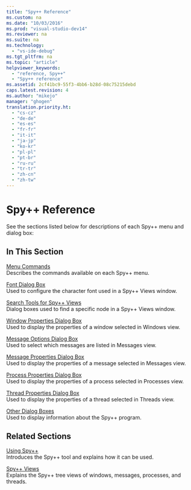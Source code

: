 ```yaml
---
title: "Spy++ Reference"
ms.custom: na
ms.date: "10/03/2016"
ms.prod: "visual-studio-dev14"
ms.reviewer: na
ms.suite: na
ms.technology: 
  - "vs-ide-debug"
ms.tgt_pltfrm: na
ms.topic: "article"
helpviewer_keywords: 
  - "reference, Spy++"
  - "Spy++ reference"
ms.assetid: 2cf41bc9-55f3-4bb6-b28d-08c75215debd
caps.latest.revision: 4
ms.author: "mikejo"
manager: "ghogen"
translation.priority.ht: 
  - "cs-cz"
  - "de-de"
  - "es-es"
  - "fr-fr"
  - "it-it"
  - "ja-jp"
  - "ko-kr"
  - "pl-pl"
  - "pt-br"
  - "ru-ru"
  - "tr-tr"
  - "zh-cn"
  - "zh-tw"
---
```

# Spy++ Reference
See the sections listed below for descriptions of each Spy++ menu and dialog box:  
  
## In This Section  
 [Menu Commands](../VS_debugger/menu-commands.md)  
 Describes the commands available on each Spy++ menu.  
  
 [Font Dialog Box](../VS_debugger/font-dialog-box--microsoft-spy---help-.md)  
 Used to configure the character font used in a Spy++ Views window.  
  
 [Search Tools for Spy++ Views](../VS_debugger/search-tools-for-spy---views.md)  
 Dialog boxes used to find a specific node in a Spy++ Views window.  
  
 [Window Properties Dialog Box](../VS_debugger/window-properties-dialog-box.md)  
 Used to display the properties of a window selected in Windows view.  
  
 [Message Options Dialog Box](../VS_debugger/message-options-dialog-box.md)  
 Used to select which messages are listed in Messages view.  
  
 [Message Properties Dialog Box](../VS_debugger/message-properties-dialog-box.md)  
 Used to display the properties of a message selected in Messages view.  
  
 [Process Properties Dialog Box](../VS_debugger/process-properties-dialog-box.md)  
 Used to display the properties of a process selected in Processes view.  
  
 [Thread Properties Dialog Box](../VS_debugger/thread-properties-dialog-box.md)  
 Used to display the properties of a thread selected in Threads view.  
  
 [Other Dialog Boxes](../VS_debugger/other-dialog-boxes.md)  
 Used to display information about the Spy++ program.  
  
## Related Sections  
 [Using Spy++](../VS_debugger/using-spy--.md)  
 Introduces the Spy++ tool and explains how it can be used.  
  
 [Spy++ Views](../VS_debugger/spy---views.md)  
 Explains the Spy++ tree views of windows, messages, processes, and threads.